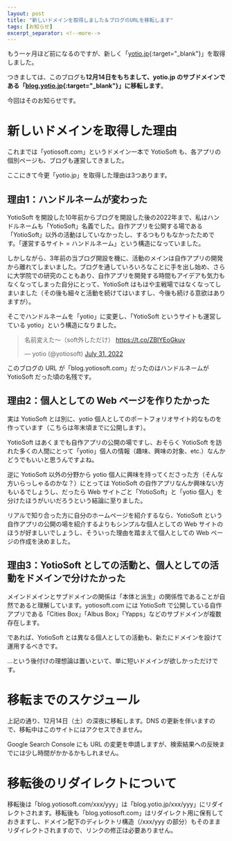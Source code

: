 ```yaml
---
layout: post
title: "新しいドメインを取得しました＆ブログのURLを移転します"
tags: [お知らせ]
excerpt_separator: <!--more-->
---
```


もう一ヶ月ほど前になるのですが、新しく「[yotio.jp](https://yotio.jp/){:target="_blank"}」を取得しました。

つきましては、このブログも**12月14日をもちまして、yotio.jp のサブドメインである「[blog.yotio.jp](https://blog.yotio.jp){:target="_blank"}」に移転します**。

今回はそのお知らせです。

<!--more-->

# 新しいドメインを取得した理由

これまでは「yotiosoft.com」というドメイン一本で YotioSoft も、各アプリの個別ページも、ブログも運営してきました。

ここにきて今更「yotio.jp」を取得した理由は3つあります。

## 理由1：ハンドルネームが変わった

YotioSoft を開設した10年前からブログを開設した後の2022年まで、私はハンドルネームも「YotioSoft」名義でした。自作アプリを公開する場である「YotioSoft」以外の活動はしていなかったし、するつもりもなかったためです。「運営するサイト = ハンドルネーム」という構造になっていました。

しかしながら、3年前の当ブログ開設を機に、活動のメインは自作アプリの開発から離れてしまいました。ブログを通していろいろなことに手を出し始め、さらに大学院での研究のこともあり、自作アプリを開発する時間もアイデアも気力もなくなってしまった自分にとって、YotioSoft はもはや主戦場ではなくなってしまいました（その後も細々と活動を続けてはいますし、今後も続ける意欲はありますが）。

そこでハンドルネームを「yotio」に変更し、「YotioSoft というサイトも運営している yotio」という構造になりました。

<blockquote class="twitter-tweet"><p lang="ja" dir="ltr">名前変えた～（soft外しただけ） <a href="https://t.co/ZBIYEoGkuv">https://t.co/ZBIYEoGkuv</a></p>&mdash; yotio (@yotiosoft) <a href="https://twitter.com/yotiosoft/status/1553660845766299648?ref_src=twsrc%5Etfw">July 31, 2022</a></blockquote> <script async src="https://platform.twitter.com/widgets.js" charset="utf-8"></script>

このブログの URL が「blog.yotiosoft.com」だったのはハンドルネームが YotioSoft だった頃の名残です。

## 理由2：個人としての Web ページを作りたかった

実は YotioSoft とは別に、yotio 個人としてのポートフォリオサイト的なものを作っています（こちらは年末頃までに公開します）。

YotioSoft はあくまでも自作アプリの公開の場ですし、おそらく YotioSoft を訪れた多くの人間にとって「yotio」個人の情報（趣味、興味の対象、etc.）なんかどうでもいいと思うんですよね。

逆に YotioSoft 以外の分野から yotio 個人に興味を持ってくださった方（そんな方いらっしゃるのかな？）にとっては YotioSoft の自作アプリなんか興味ない方もいるでしょうし、だったら Web サイトごと「YotioSoft」と「yotio 個人」を分けたほうがいいだろうという結論に至りました。

リアルで知り合った方に自分のホームページを紹介するなら、YotioSoft という自作アプリの公開の場を紹介するよりもシンプルな個人としての Web サイトのほうが好ましいでしょうし、そういった理由を踏まえて個人としての Web ページの作成を決めました。

## 理由3：YotioSoft としての活動と、個人としての活動をドメインで分けたかった

メインドメインとサブドメインの関係は「本体と派生」の関係性であることが自然であると理解しています。yotiosoft.com には YotioSoft で公開している自作アプリである「Cities Box」「Albus Box」「Yapps」などのサブドメインが複数存在します。

であれば、YotioSoft とは異なる個人としての活動も、新たにドメインを設けて運用するべきです。

…という後付けの理想論は置いといて、単に短いドメインが欲しかっただけです。

# 移転までのスケジュール

上記の通り、12月14日（土）の深夜に移転します。DNS の更新を伴いますので、移転中はこのサイトにはアクセスできません。

Google Search Console にも URL の変更を申請しますが、検索結果への反映までには少し時間がかかるかもしれません。

# 移転後のリダイレクトについて

移転後は「blog.yotiosoft.com/xxx/yyy」は「blog.yotio.jp/xxx/yyy」にリダイレクトされます。移転後も「blog.yotiosoft.com」はリダイレクト用に保有しておきますし、ドメイン配下のディレクトリ構造（/xxx/yyy の部分）もそのままリダイレクトされますので、リンクの修正は必要ありません。
